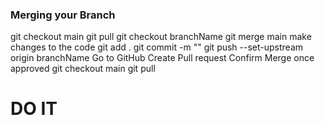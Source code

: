 ### Merging your Branch

git checkout main
git pull
git checkout branchName
git merge main
make changes to the code
git add .
git commit -m ""
git push --set-upstream origin branchName
Go to GitHub
Create Pull request
Confirm Merge once approved
git checkout main
git pull

# DO IT